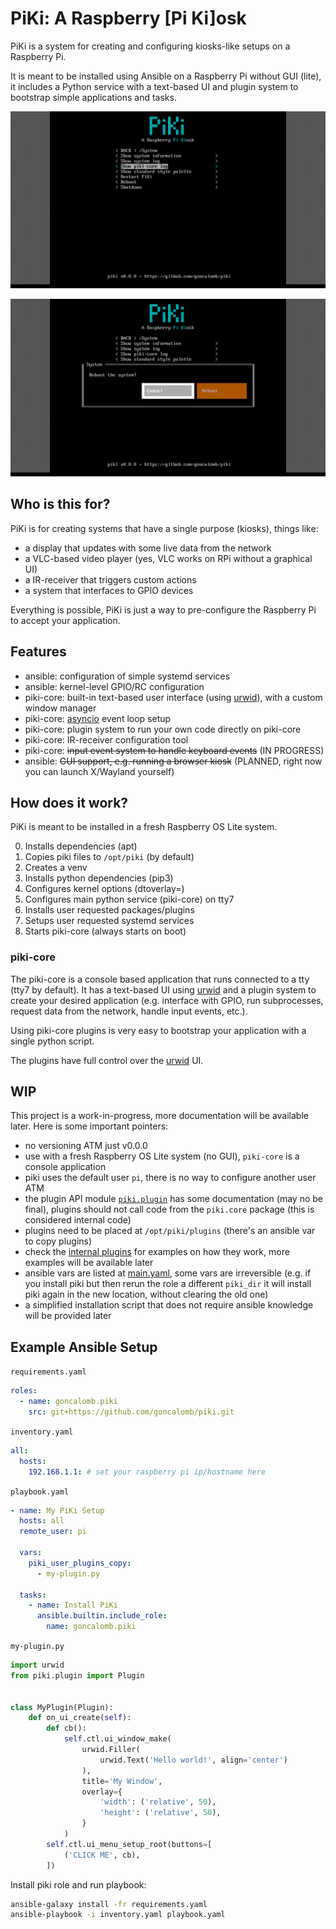 # PiKi: A Raspberry [Pi Ki]osk

PiKi is a system for creating and configuring kiosks-like setups on a Raspberry Pi.

It is meant to be installed using Ansible on a Raspberry Pi without GUI (lite), it includes a Python service with a text-based UI and plugin system to bootstrap simple applications and tasks.

![](docs/_static/images/piki-menu-system.png)

![](docs/_static/images/piki-menu-reboot.png)

## Who is this for?

PiKi is for creating systems that have a single purpose (kiosks), things like:

* a display that updates with some live data from the network
* a VLC-based video player (yes, VLC works on RPi without a graphical UI)
* a IR-receiver that triggers custom actions
* a system that interfaces to GPIO devices

Everything is possible, PiKi is just a way to pre-configure the Raspberry Pi to accept your application.

## Features

* ansible: configuration of simple systemd services
* ansible: kernel-level GPIO/RC configuration
* piki-core: built-in text-based user interface (using [urwid]), with a custom window manager
* piki-core: [asyncio] event loop setup
* piki-core: plugin system to run your own code directly on piki-core
* piki-core: IR-receiver configuration tool
* piki-core: ~~input event system to handle keyboard events~~ (IN PROGRESS)
* ansible: ~~GUI support, e.g. running a browser kiosk~~ (PLANNED, right now you can launch X/Wayland yourself)

## How does it work?

PiKi is meant to be installed in a fresh Raspberry OS Lite system.

0. Installs dependencies (apt)
0. Copies piki files to `/opt/piki` (by default)
0. Creates a venv
0. Installs python dependencies (pip3)
0. Configures kernel options (dtoverlay=)
0. Configures main python service (piki-core) on tty7
0. Installs user requested packages/plugins
0. Setups user requested systemd services
0. Starts piki-core (always starts on boot)

### piki-core

The piki-core is a console based application that runs connected to a tty (tty7 by default). It has a text-based UI using [urwid] and a plugin system to create your desired application (e.g. interface with GPIO, run subprocesses, request data from the network, handle input events, etc.).

Using piki-core plugins is very easy to bootstrap your application with a single python script.

The plugins have full control over the [urwid] UI.

## WIP

This project is a work-in-progress, more documentation will be available later. Here is some important pointers:

* no versioning ATM just v0.0.0
* use with a fresh Raspberry OS Lite system (no GUI), `piki-core` is a console application
* piki uses the default user `pi`, there is no way to configure another user ATM
* the plugin API module [`piki.plugin`](piki/piki/plugin.py) has some documentation (may no be final), plugins should not call code from the `piki.core` package (this is considered internal code)
* plugins need to be placed at `/opt/piki/plugins` (there's an ansible var to copy plugins)
* check the [internal plugins](piki/piki/core/plugins) for examples on how they work, more examples will be available later
* ansible vars are listed at [main.yaml](ansible-role/defaults/main.yaml), some vars are irreversible (e.g. if you install piki but then rerun the role a different `piki_dir` it will install piki again in the new location, without clearing the old one)
* a simplified installation script that does not require ansible knowledge will be provided later

## Example Ansible Setup

`requirements.yaml`

```yaml
roles:
  - name: goncalomb.piki
    src: git+https://github.com/goncalomb/piki.git
```

`inventory.yaml`

```yaml
all:
  hosts:
    192.168.1.1: # set your raspberry pi ip/hostname here
```

`playbook.yaml`

```yaml
- name: My PiKi Setup
  hosts: all
  remote_user: pi

  vars:
    piki_user_plugins_copy:
      - my-plugin.py

  tasks:
    - name: Install PiKi
      ansible.builtin.include_role:
        name: goncalomb.piki
```

`my-plugin.py`

```python
import urwid
from piki.plugin import Plugin


class MyPlugin(Plugin):
    def on_ui_create(self):
        def cb():
            self.ctl.ui_window_make(
                urwid.Filler(
                    urwid.Text('Hello world!', align='center')
                ),
                title='My Window',
                overlay={
                    'width': ('relative', 50),
                    'height': ('relative', 50),
                }
            )
        self.ctl.ui_menu_setup_root(buttons=[
            ('CLICK ME', cb),
        ])
```

Install piki role and run playbook:

```bash
ansible-galaxy install -fr requirements.yaml
ansible-playbook -i inventory.yaml playbook.yaml
```

[urwid]: https://urwid.org/
[asyncio]: https://docs.python.org/3/library/asyncio.html
